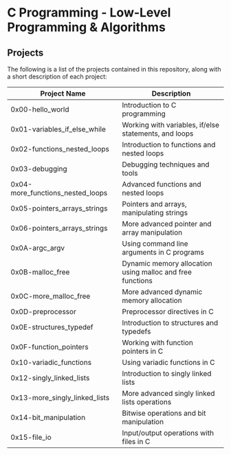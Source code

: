 # C Programming - Low-Level Programming & Algorithms

## Projects

The following is a list of the projects contained in this repository, along with a short description of each project:

| Project Name | Description |
| ------------ | ----------- |
| 0x00-hello_world | Introduction to C programming |
| 0x01-variables_if_else_while | Working with variables, if/else statements, and loops |
| 0x02-functions_nested_loops | Introduction to functions and nested loops |
| 0x03-debugging | Debugging techniques and tools |
| 0x04-more_functions_nested_loops | Advanced functions and nested loops |
| 0x05-pointers_arrays_strings | Pointers and arrays, manipulating strings |
| 0x06-pointers_arrays_strings | More advanced pointer and array manipulation |
| 0x0A-argc_argv | Using command line arguments in C programs |
| 0x0B-malloc_free | Dynamic memory allocation using malloc and free functions |
| 0x0C-more_malloc_free | More advanced dynamic memory allocation |
| 0x0D-preprocessor | Preprocessor directives in C |
| 0x0E-structures_typedef | Introduction to structures and typedefs |
| 0x0F-function_pointers | Working with function pointers in C |
| 0x10-variadic_functions | Using variadic functions in C |
| 0x12-singly_linked_lists | Introduction to singly linked lists |
| 0x13-more_singly_linked_lists | More advanced singly linked lists operations |
| 0x14-bit_manipulation | Bitwise operations and bit manipulation |
| 0x15-file_io | Input/output operations with files in C |
